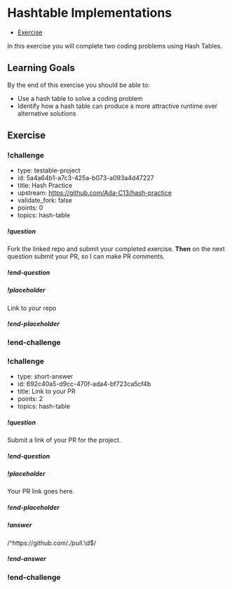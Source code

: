 # Hashtable Implementations

* [Exercise](https://github.com/Ada-C13/hash-practice) 

In this exercise you will complete two coding problems using Hash Tables.

## Learning Goals

By the end of this exercise you should be able to:

- Use a hash table to solve a coding problem
- Identify how a hash table can produce a more attractive runtime over alternative solutions


## Exercise

### !challenge

* type: testable-project
* id: 5a4a64b1-a7c3-425a-b073-a093a4d47227
* title: Hash Practice
* upstream: https://github.com/Ada-C13/hash-practice
* validate_fork: false
* points: 0
* topics: hash-table

##### !question

Fork the linked repo and submit your completed exercise.  **Then** on the next question submit your PR, so I can make PR comments.

##### !end-question

##### !placeholder

Link to your repo

##### !end-placeholder

<!-- other optional sections -->
<!-- !hint - !end-hint (markdown, users can see after a failed attempt) -->
<!-- !rubric - !end-rubric (markdown, instructors can see while scoring a checkpoint) -->
<!-- !explanation - !end-explanation (markdown, students can see after answering correctly) -->

### !end-challenge

<!-- ======================= END CHALLENGE ======================= -->

<!-- >>>>>>>>>>>>>>>>>>>>>> BEGIN CHALLENGE >>>>>>>>>>>>>>>>>>>>>> -->
<!-- Replace everything in square brackets [] and remove brackets  -->

### !challenge

* type: short-answer
* id: 692c40a5-d9cc-470f-ada4-bf723ca5cf4b
* title: Link to your PR
* points: 2
* topics: hash-table

##### !question

Submit a link of your PR for the project.

##### !end-question

##### !placeholder

Your PR link goes here.

##### !end-placeholder

##### !answer

/^https:\/\/github.com\/.*\/pull.*\d$/

##### !end-answer

<!-- other optional sections -->
<!-- !hint - !end-hint (markdown, users can see after a failed attempt) -->
<!-- !rubric - !end-rubric (markdown, instructors can see while scoring a checkpoint) -->
<!-- !explanation - !end-explanation (markdown, students can see after answering correctly) -->

### !end-challenge

<!-- ======================= END CHALLENGE ======================= -->


